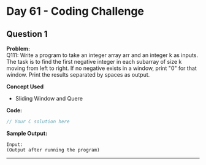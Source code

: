 # Day 61 - Coding Challenge

## Question 1  
**Problem:**  
Q111: Write a program to take an integer array arr and an integer k as inputs. The task is to find the first negative integer in each subarray of size k moving from left to right. If no negative exists in a window, print "0" for that window. Print the results separated by spaces as output.

**Concept Used**
- Sliding Window  and Quere

**Code:**  
```c
// Your C solution here
```

**Sample Output:**  
```
Input:  
(Output after running the program)
```

---

